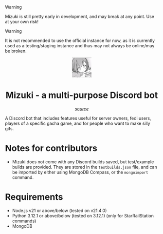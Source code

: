 >[!WARNING] 
>Mizuki is still pretty early in development, and may break at any point. Use at your own risk!

>[!WARNING] 
>It is not recommended to use the official instance for now, as it is currently used as a testing/staging instance and thus may not always be online/may be broken.

<div align="center">
<img src="https://raw.githubusercontent.com/nakoyasha/mizuki/main/assets/mizuki.png" width="64"><h1 align="center">Mizuki - a multi-purpose Discord bot</h1>
<p><i> <a href="https://mangadex.org/chapter/7e355c81-c577-40e5-bade-073fbc5e01c0/17">source</a></i><p>
</div>

A Discord bot that includes features useful for server owners, fedi users, players of a specific gacha game, and for people who want to make silly gifs.

# Notes for contributors

- Mizuki does not come with any Discord builds saved, but test/example builds are provided. They are stored in the `testbuilds.json` file, and can be imported by either using MongoDB Compass, or the `mongoimport` command.

# Requirements
- Node.js v21 or above/below (tested on v21.4.0)
- Python 3.12.1 or above/below (tested on 3.12.1) (only for StarRailStation commands)
- MongoDB

